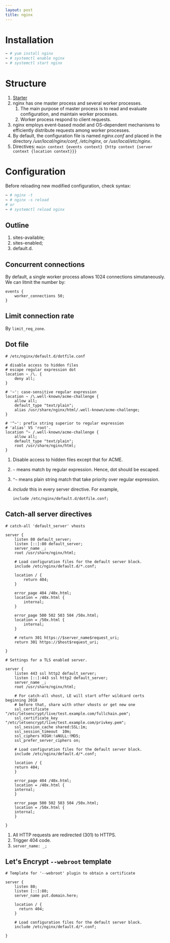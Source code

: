 ```yaml
---
layout: post
title: nginx
---
```


# Installation

```bash
~ # yum install nginx
~ # systemctl enable nginx
~ # systemctl start nginx
```

# Structure

1. [Starter](https://nginx.org/en/docs/beginners_guide.html)
2. nginx has one master process and several worker processes.
   1. The main purpose of master process is to read and evaluate configuration, and maintain worker processes.
   2. Worker process respond to client requests.
3. nginx employs event-based model and OS-dependent mechanisms to efficiently distribute requests among worker processes.
4. By default, the configuration file is named *nginx.conf* and placed in the directory */usr/local/nginx/conf*, */etc/nginx*, or */usr/local/etc/nginx*.
5. Directives: `main context {events context} {http context {server context {location context}}}`

# Configuration

Before reloading new modified configuration, check syntax:

```bash
~ # nginx -t
~ # nginx -s reload
# or
~ # systemctl reload nginx
```

## Outline

1. sites-available;
2. sites-enabled;
3. default.d.

## Concurrent connections

By default, a single worker process allows 1024 connections simutaneously. We can litmit the number by:

```
events {
    worker_connections 50;
}
```

## Limit connection rate

By `limit_req_zone`.

## Dot file

```
# /etc/nginx/default.d/dotfile.conf

# disable access to hidden files
# escape regular expression dot
location ~ /\. {
    deny all;
}

# '~': case-sensitive regular expression
location ~ /\.well-known/acme-challenge {
    allow all;
    default_type "text/plain";
    alias /usr/share/nginx/html/.well-known/acme-challenge;
}

# '^~': prefix string superior to regular expression
# 'alias' VS 'root'.
location ^~ /.well-known/acme-challenge {
    allow all;
    default_type "text/plain";
    root /usr/share/nginx/html;
}
```

1. Disable access to hidden files except that for ACME.
2. `~` means match by regular expression. Hence, dot should be escaped.
3. `^~` means plain string match that take priority over regular expression.
4. *include* this in every server directive. For example,

   ```
   include /etc/nginx/default.d/dotfile.conf;
   ```

## Catch-all server directives

```
# catch-all 'default_server' vhosts

server {
    listen 80 default_server;
    listen [::]:80 default_server;
    server_name _;
    root /usr/share/nginx/html;

    # Load configuration files for the default server block.
    include /etc/nginx/default.d/*.conf;

    location / {
        return 404;
    }

    error_page 404 /40x.html;
    location = /40x.html {
        internal;
    }

    error_page 500 502 503 504 /50x.html;
    location = /50x.html {
        internal;
    }

    # return 301 https://$server_name$request_uri;
    return 301 https://$host$request_uri;

}

# Settings for a TLS enabled server.

server {
    listen 443 ssl http2 default_server;
    listen [::]:443 ssl http2 default_server;
    server_name _;
    root /usr/share/nginx/html;

    # For catch-all vhost, LE will start offer wildcard certs beginning 2018
    # before that, share with other vhosts or get new one
    ssl_certificate "/etc/letsencrypt/live/test.example.com/fullchain.pem";
    ssl_certificate_key "/etc/letsencrypt/live/test.example.com/privkey.pem";
    ssl_session_cache shared:SSL:1m;
    ssl_session_timeout  10m;
    ssl_ciphers HIGH:!aNULL:!MD5;
    ssl_prefer_server_ciphers on;

    # Load configuration files for the default server block.
    include /etc/nginx/default.d/*.conf;

    location / {
	return 404;
    }

    error_page 404 /40x.html;
    location = /40x.html {
	internal;
    }

    error_page 500 502 503 504 /50x.html;
    location = /50x.html {
	internal;
    }

}
```

1. All HTTP requests are redirected (301) to HTTPS.
2. Trigger 404 code.
3. `server_name: _;`

## Let's Encrypt `--webroot` template

```
# Template for '--webroot' plugin to obtain a certificate

server {
    listen 80;
    listen [::]:80;
    server_name put.domain.here;

    location / {
      return 404;
    }

    # Load configuration files for the default server block.
    include /etc/nginx/default.d/*.conf;

}
```